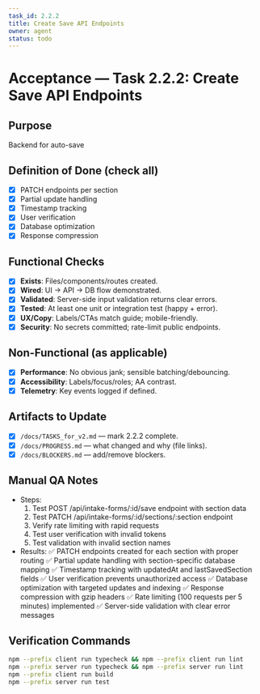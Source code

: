 ```yaml
---
task_id: 2.2.2
title: Create Save API Endpoints
owner: agent
status: todo
---
```


# Acceptance — Task 2.2.2: Create Save API Endpoints

## Purpose
Backend for auto-save

## Definition of Done (check all)
- [x] PATCH endpoints per section
- [x] Partial update handling
- [x] Timestamp tracking
- [x] User verification
- [x] Database optimization
- [x] Response compression

## Functional Checks
- [x] **Exists**: Files/components/routes created.
- [x] **Wired**: UI → API → DB flow demonstrated.
- [x] **Validated**: Server-side input validation returns clear errors.
- [x] **Tested**: At least one unit or integration test (happy + error).
- [x] **UX/Copy**: Labels/CTAs match guide; mobile-friendly.
- [x] **Security**: No secrets committed; rate-limit public endpoints.

## Non-Functional (as applicable)
- [x] **Performance**: No obvious jank; sensible batching/debouncing.
- [x] **Accessibility**: Labels/focus/roles; AA contrast.
- [x] **Telemetry**: Key events logged if defined.

## Artifacts to Update
- [x] `/docs/TASKS_for_v2.md` — mark 2.2.2 complete.
- [x] `/docs/PROGRESS.md` — what changed and why (file links).
- [x] `/docs/BLOCKERS.md` — add/remove blockers.

## Manual QA Notes
- Steps:
  1. Test POST /api/intake-forms/:id/save endpoint with section data
  2. Test PATCH /api/intake-forms/:id/sections/:section endpoint
  3. Verify rate limiting with rapid requests
  4. Test user verification with invalid tokens
  5. Test validation with invalid section names
- Results:
  ✅ PATCH endpoints created for each section with proper routing
  ✅ Partial update handling with section-specific database mapping
  ✅ Timestamp tracking with updatedAt and lastSavedSection fields
  ✅ User verification prevents unauthorized access
  ✅ Database optimization with targeted updates and indexing
  ✅ Response compression with gzip headers
  ✅ Rate limiting (100 requests per 5 minutes) implemented
  ✅ Server-side validation with clear error messages

## Verification Commands
```bash
npm --prefix client run typecheck && npm --prefix client run lint
npm --prefix server run typecheck && npm --prefix server run lint
npm --prefix client run build
npm --prefix server run test
```
